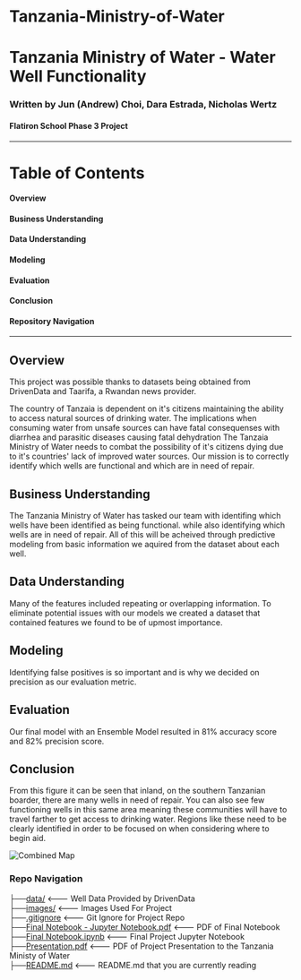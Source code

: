 # Tanzania-Ministry-of-Water


# **Tanzania Ministry of Water** - Water Well Functionality  
### Written by Jun (Andrew) Choi, Dara Estrada, Nicholas Wertz
#### Flatiron School Phase 3 Project  
----

# Table of Contents
#### Overview
#### Business Understanding
#### Data Understanding
#### Modeling
#### Evaluation
#### Conclusion
#### Repository Navigation

---

## Overview
This project was possible thanks to datasets being obtained from DrivenData and Taarifa, a Rwandan news provider. 

The country of Tanzaia is dependent on it's citizens maintaining the ability to access natural sources of drinking water. 
The implications when consuming water from unsafe sources can have fatal consequenses with diarrhea and parasitic diseases causing fatal dehydration
The Tanzaia Ministry of Water needs to combat the possibility of it's citizens dying due to it's countries' lack of improved water sources. Our mission is to correctly identify which wells are functional and which are in need of repair. 


## Business Understanding

The Tanzania Ministry of Water has tasked our team with identifing which wells have been identified as being functional. while also identifying which wells are in need of repair. All of this will be acheived through predictive modeling from basic information we aquired from the dataset about each well.


## Data Understanding

Many of the features included repeating or overlapping information. To eliminate potential issues with our models we created a dataset that contained features we found to be of upmost importance.


## Modeling

 Identifying false positives is so important and is why we decided on precision as our evaluation metric.


## Evaluation

Our final model with an Ensemble Model resulted in 81% accuracy score and 82% precision score.


## Conclusion

From this figure it can be seen that inland, on the southern Tanzanian boarder, there are many wells in need of repair. You can also see few functioning wells in this same area meaning these communities will have to travel farther to get access to drinking water. Regions like these need to be clearly identified in order to be focused on when considering where to begin aid.

![Combined Map](images/combo.png)



### Repo Navigation 
├──[data/](https://bit.ly/3CGlbiD)     <--- Well Data Provided by DrivenData <br> 
├──[images/](https://bit.ly/3JdpAfw)     <--- Images Used For Project <br> 
├──[.gitignore](https://bit.ly/3Jf9D8r)     <--- Git Ignore for Project Repo <br> 
├──[Final Notebook - Jupyter Notebook.pdf](https://bit.ly/3CF0ovO)     <--- PDF of Final Notebook <br> 
├──[Final Notebook.ipynb](https://bit.ly/3q1c5rD)     <--- Final Project Jupyter Notebook <br>
├──[Presentation.pdf](https://bit.ly/3i2zO6v)     <--- PDF of Project Presentation to the Tanzania Ministy of Water <br>
├──[README.md](https://bit.ly/3w1luDp)     <--- README.md that you are currently reading <br>
